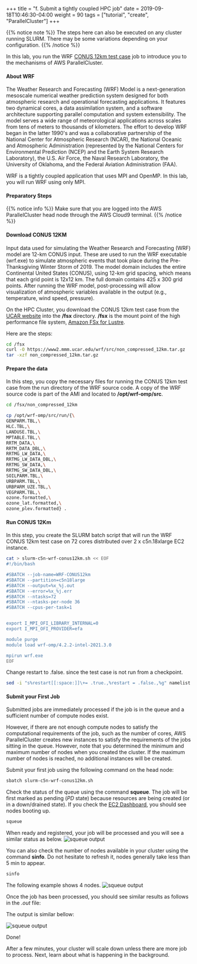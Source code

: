 +++
title = "f. Submit a tightly coupled HPC job"
date = 2019-09-18T10:46:30-04:00
weight = 90
tags = ["tutorial", "create", "ParallelCluster"]
+++

{{% notice note %}}
The steps here can also be executed on any cluster running SLURM. There may be some variations depending on your configuration.
{{% /notice %}}

In this lab, you run the WRF [CONUS 12km test case](https://www2.mmm.ucar.edu/wrf/WG2/benchv3/#_Toc212961288) job to introduce you to the mechanisms of AWS ParallelCluster.

#### About WRF
The Weather Research and Forecasting (WRF) Model is a next-generation mesoscale numerical weather prediction system designed for both atmospheric research and operational forecasting applications.
It features two dynamical cores, a data assimilation system, and a software architecture supporting parallel computation and system extensibility.
The model serves a wide range of meteorological applications across scales from tens of meters to thousands of kilometers.
The effort to develop WRF began in the latter 1990's and was a collaborative partnership of the National Center for Atmospheric Research (NCAR), the National Oceanic and Atmospheric Administration (represented by the National Centers for Environmental Prediction (NCEP) and the Earth System Research Laboratory), the U.S. Air Force, the Naval Research Laboratory, the University of Oklahoma, and the Federal Aviation Administration (FAA).

WRF is a tightly coupled application that uses MPI and OpenMP.
In this lab, you will run WRF using only MPI.

#### Preparatory Steps

{{% notice info %}}
Make sure that you are logged into the AWS ParallelCluster head node through the AWS Cloud9 terminal.
{{% /notice %}}


#### Download CONUS 12KM
Input data used for simulating the Weather Research and Forecasting (WRF) model are 12-km CONUS input.
These are used to run the WRF executable (wrf.exe) to simulate atmospheric events that took place during the Pre-Thanksgiving Winter Storm of 2019.
The model domain includes the entire Continental United States (CONUS), using 12-km grid spacing, which means that each grid point is 12x12 km.
The full domain contains 425 x 300 grid points. After running the WRF model, post-processing will allow visualization of atmospheric variables available in the output (e.g., temperature, wind speed, pressure). 

On the HPC Cluster, you download the CONUS 12km test case from the [UCAR website](https://www.ucar.edu/) into the **/fsx** directory.
**/fsx** is the mount point of the high performance file system, [Amazon FSx for Lustre](https://aws.amazon.com/fsx/lustre/).

Here are the steps:

```bash
cd /fsx
curl -O https://www2.mmm.ucar.edu/wrf/src/non_compressed_12km.tar.gz
tar -xzf non_compressed_12km.tar.gz
```

#### Prepare the data
In this step, you copy the necessary files for running the CONUS 12km test case from the run directory of the WRF source code.
A copy of the WRF source code is part of the AMI and located  to __/opt/wrf-omp/src__.

```bash
cd /fsx/non_compressed_12km

cp /opt/wrf-omp/src/run/{\
GENPARM.TBL,\
HLC.TBL,\
LANDUSE.TBL,\
MPTABLE.TBL,\
RRTM_DATA,\
RRTM_DATA_DBL,\
RRTMG_LW_DATA,\
RRTMG_LW_DATA_DBL,\
RRTMG_SW_DATA,\
RRTMG_SW_DATA_DBL,\
SOILPARM.TBL,\
URBPARM.TBL,\
URBPARM_UZE.TBL,\
VEGPARM.TBL,\
ozone.formatted,\
ozone_lat.formatted,\
ozone_plev.formatted} .
```

#### Run CONUS 12Km
In this step, you create the SLURM batch script that will run the WRF CONUS 12km test case on 72 cores distributed over 2 x c5n.18xlarge EC2 instance.

```bash
cat > slurm-c5n-wrf-conus12km.sh << EOF
#!/bin/bash

#SBATCH --job-name=WRF-CONUS12km
#SBATCH --partition=c5n18large
#SBATCH --output=%x_%j.out
#SBATCH --error=%x_%j.err
#SBATCH --ntasks=72
#SBATCH --ntasks-per-node 36
#SBATCH --cpus-per-task=1


export I_MPI_OFI_LIBRARY_INTERNAL=0
export I_MPI_OFI_PROVIDER=efa

module purge
module load wrf-omp/4.2.2-intel-2021.3.0

mpirun wrf.exe
EOF
```

Change restart to .false. since the test case is not run from a checkpoint.
```bash
sed -i "s%restart[[:space:]]\+= .true.,%restart = .false.,%g" namelist.input  
```

#### Submit your First Job

Submitted jobs are immediately processed if the job is in the queue and a sufficient number of compute nodes exist.

However, if there are not enough compute nodes to satisfy the computational requirements of the job, such as the number of cores, AWS ParallelCluster creates new instances to satisfy the requirements of the jobs sitting in the queue. However, note that you determined the minimum and maximum number of nodes when you created the cluster. If the maximum number of nodes is reached, no additional instances will be created.

Submit your first job using the following command on the head node:

```bash
sbatch slurm-c5n-wrf-conus12km.sh
```

Check the status of the queue using the command **squeue**. The job will be first marked as pending (*PD* state) because resources are being created (or in a down/drained state). If you check the [EC2 Dashboard](https://console.aws.amazon.com/ec2), you should see nodes booting up.

```bash
squeue 
```
When ready and registered, your job will be processed and you will see a similar status as below.
![squeue output](/images/hpc-aws-parallelcluster-workshop/squeue-output.png)

You can also check the number of nodes available in your cluster using the command **sinfo**. Do not hesitate to refresh it, nodes generally take less than 5 min to appear.

```bash
sinfo
```
 The following example shows 4 nodes.
![squeue output](/images/hpc-aws-parallelcluster-workshop/sinfo-output.png)

Once the job has been processed, you should see similar results as follows in the *.out* file:

The output is similar bellow:

![squeue output](/images/hpc-aws-parallelcluster-workshop/helloworld-output.png)


Done!

After a few minutes, your cluster will scale down unless there are more job to process. Next, learn about what is happening in the background.

